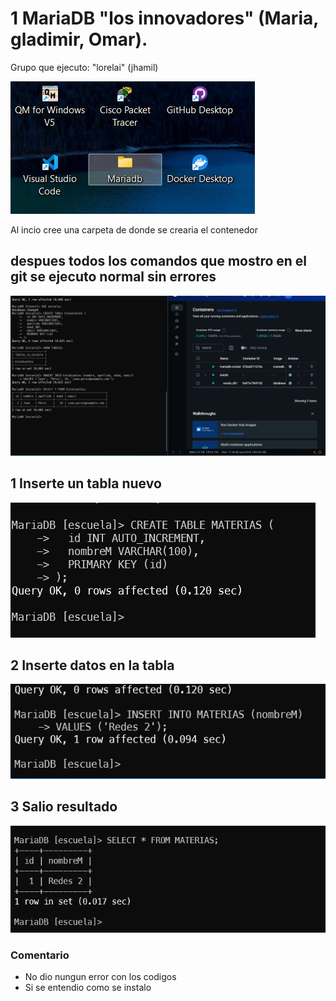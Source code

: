 # 1 MariaDB "los innovadores" (Maria, gladimir, Omar).

Grupo que ejecuto: "lorelai" (jhamil)

![CREACION DE ARCHIVO](archivo.png)
<!-- italic  -->
Al incio cree una carpeta de donde se crearia el contenedor

## despues todos los comandos que mostro en el git se ejecuto normal sin errores

![CREACION DE ARCHIVO](CODE.png)

## 1 Inserte un tabla nuevo

![CREACION DE ARCHIVO](code_1.png)


## 2 Inserte datos en la tabla

![CREACION DE ARCHIVO](INSERTAR.png)

## 3 Salio resultado

![CREACION DE ARCHIVO](REDE.png)

<!-- italic  -->
### Comentario

<!-- ul  -->
* No dio nungun error con los codigos
* Si se entendio como se instalo
